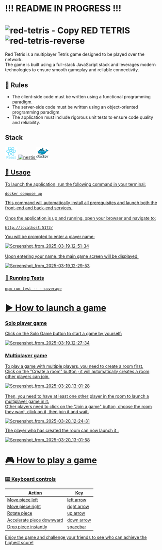# !!! README IN PROGRESS !!! #

# ![red-tetris - Copy](https://github.com/user-attachments/assets/a2df82c6-00d2-4dae-9977-c5ca1f49de15)  RED TETRIS  ![red-tetris-reverse](https://github.com/user-attachments/assets/7b21961b-896d-4ada-ae8d-6a01f83c6e33)

Red Tetris is a multiplayer Tetris game designed to be played over the network.<br />
The game is built using a full-stack JavaScript stack and leverages modern technologies to ensure smooth gameplay and reliable connectivity.

## 📜 Rules

- The client-side code must be written using a functional programming paradigm.
- The server-side code must be written using an object-oriented programming paradigm.
- The application must include rigorous unit tests to ensure code quality and reliability.

## Stack

<a href="https://reactjs.org/" target="_blank" rel="noreferrer"> <img src="https://raw.githubusercontent.com/devicons/devicon/master/icons/react/react-original-wordmark.svg" alt="react" width="40" height="40"/> </a>
<a href="https://nestjs.com/" target="_blank" rel="noreferrer"> <img src="https://nestjs.com/img/logo-small.svg" alt="nestjs" width="40" height="40"/> </a>
<a href="https://www.docker.com/" target="_blank" rel="noreferrer"> <img src="https://raw.githubusercontent.com/devicons/devicon/master/icons/docker/docker-original-wordmark.svg" alt="docker" width="40">

## 🚀 Usage

To launch the application, run the following command in your terminal:
```
docker compose up
```
This command will automatically install all prerequisites and launch both the front-end and back-end services.<br />
<br />
Once the application is up and running, open your browser and navigate to:
```
http://localhost:5173/
```
You will be prompted to enter a player name:<br />

![Screenshot_from_2025-03-19_12-51-34](https://github.com/user-attachments/assets/7ca76121-0dea-44b8-9a13-32cf94ea1494)<br />
<br />
Upon entering your name, the main game screen will be displayed:<br />

![Screenshot_from_2025-03-19_12-29-53](https://github.com/user-attachments/assets/468091af-14bf-4beb-b312-0720a8b9cef5)

### 🧪 Running Tests

```
npm run test -- --coverage
```

# ▶️ How to launch a game

### Solo player game

Click on the Solo Game button to start a game by yourself:<br />

![Screenshot_from_2025-03-19_12-27-34](https://github.com/user-attachments/assets/92d36be8-9502-4bd8-a0ac-de69f9a7479f)<br />

### Multiplayer game

To play a game with multiple players, you need to create a room first.<br />
Click on the "Create a room" button ; it will automatically creates a room other players can join.<br />

![Screenshot_from_2025-03-20_13-01-28](https://github.com/user-attachments/assets/35afbc4d-1413-4a67-acd8-9b741bd80e9b)
<br />
<br />
Then, you need to have at least one other player in the room to launch a multiplayer game in it.<br />
Other players need to click on the "Join a game" button, choose the room they want, click on it, then join it and wait.

![Screenshot_from_2025-03-20_12-24-31](https://github.com/user-attachments/assets/1db32a53-6e5d-452b-a6d9-49960fe6e8f8)

The player who has created the room can now launch it :<br />

![Screenshot_from_2025-03-20_13-01-58](https://github.com/user-attachments/assets/23c8856d-7998-4965-8531-60bc4b859fda)


# 🎮 How to play a game

### ⌨️ Keyboard controls

| Action | Key |
| --- | --- |
| Move piece left | left arrow |
| Move piece right | right arrow |
| Rotate piece | up arrow |
| Accelerate piece downward | down arrow |
| Drop piece instantly | spacebar |

Enjoy the game and challenge your friends to see who can achieve the highest score!
